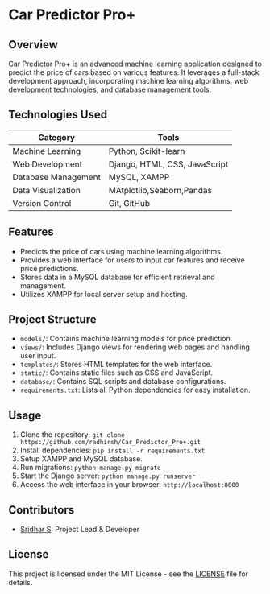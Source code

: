 # Car Predictor Pro+

## Overview
Car Predictor Pro+ is an advanced machine learning application designed to predict the price of cars based on various features. It leverages a full-stack development approach, incorporating machine learning algorithms, web development technologies, and database management tools.

## Technologies Used
| Category              | Tools                       |
|-----------------------|-----------------------------|
| Machine Learning      | Python, Scikit-learn       |
| Web Development       | Django, HTML, CSS, JavaScript |
| Database Management   | MySQL, XAMPP                |
|  Data Visualization   | MAtplotlib,Seaborn,Pandas    |
| Version Control       | Git, GitHub                 |

## Features
- Predicts the price of cars using machine learning algorithms.
- Provides a web interface for users to input car features and receive price predictions.
- Stores data in a MySQL database for efficient retrieval and management.
- Utilizes XAMPP for local server setup and hosting.

## Project Structure
- `models/`: Contains machine learning models for price prediction.
- `views/`: Includes Django views for rendering web pages and handling user input.
- `templates/`: Stores HTML templates for the web interface.
- `static/`: Contains static files such as CSS and JavaScript.
- `database/`: Contains SQL scripts and database configurations.
- `requirements.txt`: Lists all Python dependencies for easy installation.

## Usage
1. Clone the repository: `git clone https://github.com/radhirsh/Car_Predictor_Pro+.git`
2. Install dependencies: `pip install -r requirements.txt`
3. Setup XAMPP and MySQL database.
4. Run migrations: `python manage.py migrate`
5. Start the Django server: `python manage.py runserver`
6. Access the web interface in your browser: `http://localhost:8000`

## Contributors
- [Sridhar S](https://github.com/radhirsh): Project Lead & Developer

## License
This project is licensed under the MIT License - see the [LICENSE](LICENSE) file for details.
